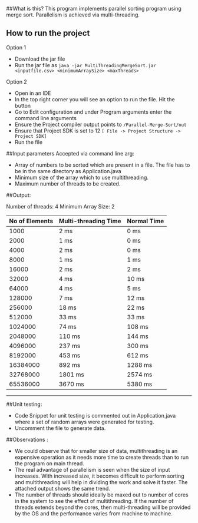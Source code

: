##What is this?
This program implements parallel sorting program using merge sort. Parallelism is achieved via multi-threading.
## How to run the project
Option 1
- Download the jar file
- Run the jar file as `java -jar MultiThreadingMergeSort.jar <inputfile.csv> <minimumArraySize> <maxThreads>`

Option 2
- Open in an IDE
- In the top right corner you will see an option to run the file. Hit the button
- Go to Edit configuration and under Program arguments enter the command line arguments
- Ensure the Project compiler output points to `/Parallel-Merge-Sort/out`
- Ensure that Project SDK is set to 12 `[ File -> Project Structure -> Project SDK]`
- Run the file


##Input parameters
Accepted via command line arg: 
- Array of numbers to be sorted which are present in a file. The file has to be in the same directory as Application.java
- Minimum size of the array which to use multithreading.
- Maximum number of threads to be created.
    
##Output:

Number of threads: 4  Minimum Array Size: 2

|No of Elements    |Multi-threading Time| Normal Time 	    |
|------------------|--------------------|-------------------|
|      1000 	   |      2 ms 		    |          0 ms     |
|      2000 	   |      1 ms 		    |          0 ms 	|
|      4000 	   |      2 ms 		    |          0 ms 	|
|      8000 	   |      1 ms 		    |          1 ms 	|
|     16000 	   |      2 ms 		    |          2 ms 	|
|     32000 	   |      4 ms 		    |         10 ms 	|
|     64000 	   |      4 ms 		    |            5 ms 	|
|    128000 	   |      7 ms 		    |         12 ms 	|
|    256000 	   |     18 ms 		    |         22 ms 	|
|    512000 	   |     33 ms 		    |         33 ms 	|
|   1024000 	   |     74 ms 		    |        108 ms 	|
|   2048000 	   |     110 ms 	    |        144 ms 	|
|   4096000 	   |    237 ms 		    |        300 ms 	|
|   8192000 	   |    453 ms 		    |        612 ms 	|
|  16384000 	   |    892 ms 		    |       1288 ms 	|
|  32768000 	   |   1801 ms 		    |       2574 ms 	|
|  65536000    	   |   3670 ms 		    |       5380 ms 	|
--------------------------------------------------------------

##Unit testing:


- Code Snippet for unit testing is commented out in Application.java where a set of random arrays were generated for testing.
- Uncomment the file to generate data.

##Observations :
- We could observe that for smaller size of data, multithreading is an expensive operation as it needs more time to create threads than to  run the program on main thread.
- The real advantage of parallelism is seen when the size of input increases. With increased size, it becomes difficult to perform sorting and multithreading will help in dividing the work and solve it faster. The attached output shows the same trend.
- The number of threads should ideally be maxed out to number of cores in the system to see the effect of multithreading. If the number of threads extends beyond the cores, then multi-threading will be provided by the OS and the performance varies from machine to machine.